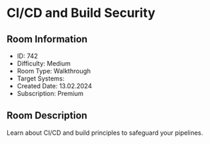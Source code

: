 ﻿# CI/CD and Build Security

## Room Information
- ID: 742
- Difficulty: Medium
- Room Type: Walkthrough
- Target Systems: 
- Created Date: 13.02.2024
- Subscription: Premium

## Room Description
Learn about CI/CD and build principles to safeguard your pipelines.
